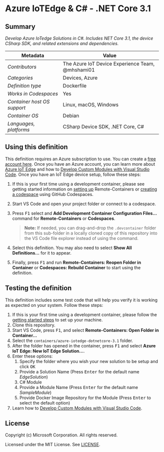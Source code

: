 # Azure IoTEdge & C# - .NET Core 3.1

## Summary

*Develop Azure IoTedge Solutions in C#. Includes NET Core 3.1, the device CSharp SDK, and related extensions and dependencies.*

| Metadata | Value |  
|----------|-------|
| *Contributors* | The Azure IoT Device Experience Team, @mhshami01 |
| *Categories* | Devices, Azure |
| *Definition type* | Dockerfile |
| *Works in Codespaces* | Yes |
| *Container host OS support* | Linux, macOS, Windows |
| *Container OS* | Debian |
| *Languages, platforms* | CSharp Device SDK, .NET Core, C# |

## Using this definition

This definition requires an Azure subscription to use. You can create a [free account here](https://azure.microsoft.com/en-us/free/serverless/). Once you have an Azure account, you can learn more about [Azure IoT Edge](https://docs.microsoft.com/en-us/azure/iot-edge/about-iot-edge?view=iotedge-2020-11) and how to [Develop Custom Modules with Visual Studio Code](https://docs.microsoft.com/en-us/azure/iot-edge/how-to-vs-code-develop-module?view=iotedge-2020-11). Once you have an IoT Edge device setup, follow these steps:

1. If this is your first time using a development container, please see getting started information on [setting up](https://aka.ms/vscode-remote/containers/getting-started) Remote-Containers or [creating a codespace](https://aka.ms/ghcs-open-codespace) using GitHub Codespaces.

2. Start VS Code and open your project folder or connect to a codespace.

3. Press <kbd>F1</kbd> select and **Add Development Container Configuration Files...** command for **Remote-Containers** or **Codespaces**. 

   > **Note:** If needed, you can drag-and-drop the `.devcontainer` folder from this sub-folder in a locally cloned copy of this repository into the VS Code file explorer instead of using the command.

4. Select this definition. You may also need to select **Show All Definitions...** for it to appear.

5. Finally, press <kbd>F1</kbd> and run **Remote-Containers: Reopen Folder in Container** or **Codespaces: Rebuild Container** to start using the definition.

## Testing the definition

This definition includes some test code that will help you verify it is working as expected on your system. Follow these steps:

1. If this is your first time using a development container, please follow the [getting started steps](https://aka.ms/vscode-remote/containers/getting-started) to set up your machine.
2. Clone this repository.
3. Start VS Code, press <kbd>F1</kbd>, and select **Remote-Containers: Open Folder in Container...**
4. Select the `containers/azure-iotedge-dotnetcore-3.1` folder.
5. After the folder has opened in the container, press <kbd>F1</kbd> and select **Azure IoT Edge: New IoT Edge Solution...**.
6. Enter these options:
   1. Specify the folder where you wish your new solution to be setup and click <kbd>OK</kbd>
   2. Provide a Solution Name (Press <kbd>Enter</kbd> for the default name *EdgeSolution*)
   3. C# Module
   4. Provide a Module Name (Press <kbd>Enter</kbd> for the default name *SampleModule*)
   5. Provide Docker Image Repository for the Module (Press <kbd>Enter</kbd> to select the default option)
7. Learn how to [Develop Custom Modules with Visual Studio Code](https://docs.microsoft.com/en-us/azure/iot-edge/how-to-vs-code-develop-module?view=iotedge-2020-11).

## License

Copyright (c) Microsoft Corporation. All rights reserved.

Licensed under the MIT License. See [LICENSE](https://github.com/microsoft/vscode-dev-containers/blob/main/LICENSE).
